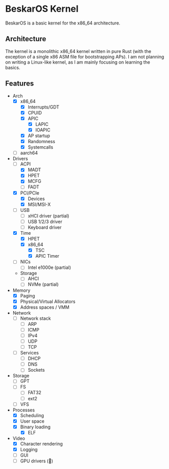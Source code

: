# BeskarOS Kernel

BeskarOS is a basic kernel for the x86_64 architecture.

## Architecture

The kernel is a monolithic x86_64 kernel written in pure Rust (with the exception of a single x86 ASM file for bootstrapping APs).
I am not planning on writing a Linux-like kernel, as I am mainly focusing on learning the basics.

## Features

- Arch
    - [X] x86_64
        - [x] Interrupts/GDT
        - [X] CPUID
        - [X] APIC
            - [x] LAPIC
            - [X] IOAPIC
        - [x] AP startup
        - [x] Randomness
        - [x] Systemcalls
    - [ ] aarch64
- Drivers
    - [ ] ACPI
        - [x] MADT
        - [x] HPET
        - [x] MCFG
        - [ ] FADT
    - [X] PCI/PCIe
        - [x] Devices
        - [X] MSI/MSI-X
    - [ ] USB
        - [ ] xHCI driver (partial)
        - [ ] USB 1/2/3 driver
        - [ ] Keyboard driver
    - [x] Time
        - [x] HPET
        - [x] x86_64
            - [x] TSC
            - [x] APIC Timer
    - [ ] NICs
        - [ ] Intel e1000e (partial)
    - Storage
        - [ ] AHCI
        - [ ] NVMe (partial)
- Memory
    - [x] Paging
    - [x] Physical/Virtual Allocators
    - [x] Address spaces / VMM
- Network
    - [ ] Network stack
        - [ ] ARP
        - [ ] ICMP
        - [ ] IPv4
        - [ ] UDP
        - [ ] TCP
    - [ ] Services
        - [ ] DHCP
        - [ ] DNS
        - [ ] Sockets
- Storage
    - [ ] GPT
    - [ ] FS
        - [ ] FAT32
        - [ ] ext2
    - [ ] VFS
- Processes
    - [x] Scheduling
    - [X] User space
    - [X] Binary loading
        - [X] ELF
- Video
    - [x] Character rendering
    - [x] Logging
    - [ ] GUI
    - [ ] GPU drivers (🤠)
